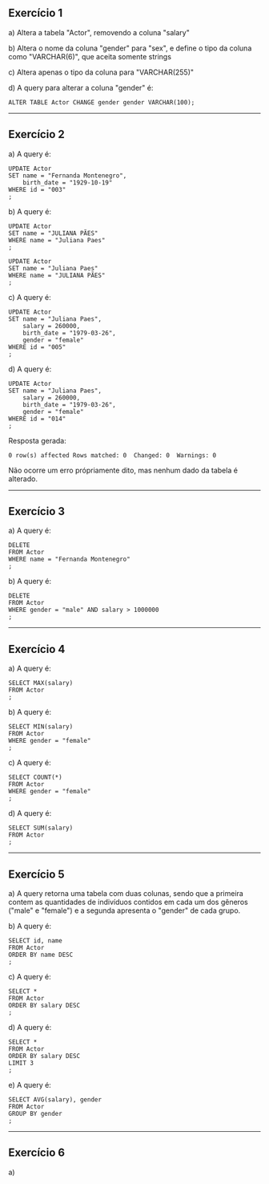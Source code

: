 ## Exercício 1
a) Altera a tabela "Actor", removendo a coluna "salary"

b) Altera o nome da coluna "gender" para "sex", e define o tipo da coluna como "VARCHAR(6)", que aceita somente strings

c) Altera apenas o tipo da coluna para "VARCHAR(255)"

d) A query para alterar a coluna "gender" é:
```
ALTER TABLE Actor CHANGE gender gender VARCHAR(100);
```

---

## Exercício 2
a) A query é:
```
UPDATE Actor
SET name = "Fernanda Montenegro",
    birth_date = "1929-10-19"
WHERE id = "003"
;
```

b) A query é:
```
UPDATE Actor
SET name = "JULIANA PÃES"
WHERE name = "Juliana Paes"
;

UPDATE Actor
SET name = "Juliana Paes"
WHERE name = "JULIANA PÃES"
;
```

c) A query é:
```
UPDATE Actor
SET name = "Juliana Paes",
	salary = 260000,
    birth_date = "1979-03-26",
    gender = "female"
WHERE id = "005"
;
```

d) A query é:
```
UPDATE Actor
SET name = "Juliana Paes",
	salary = 260000,
    birth_date = "1979-03-26",
    gender = "female"
WHERE id = "014"
;
```
Resposta gerada:
```
0 row(s) affected Rows matched: 0  Changed: 0  Warnings: 0

```
Não ocorre um erro própriamente dito, mas nenhum dado da tabela é alterado.


---

## Exercício 3
a) A query é:
```
DELETE
FROM Actor
WHERE name = "Fernanda Montenegro"
;
```

b) A query é:
```
DELETE
FROM Actor
WHERE gender = "male" AND salary > 1000000
;
```

---

## Exercício 4
a) A query é:
```
SELECT MAX(salary)
FROM Actor
;
```

b) A query é:
```
SELECT MIN(salary)
FROM Actor
WHERE gender = "female"
;
```

c) A query é:
```
SELECT COUNT(*)
FROM Actor
WHERE gender = "female"
;
```

d) A query é:
```
SELECT SUM(salary)
FROM Actor
;
```

---

## Exercício 5
a) A query retorna uma tabela com duas colunas, sendo que a primeira contem as quantidades de indivíduos contidos em cada um dos gêneros ("male" e "female") e a segunda apresenta o "gender" de cada grupo.

b) A query é:
```
SELECT id, name
FROM Actor
ORDER BY name DESC
;
```

c) A query é:
```
SELECT *
FROM Actor
ORDER BY salary DESC
;
```

d) A query é:
```
SELECT *
FROM Actor
ORDER BY salary DESC
LIMIT 3
;
```

e) A query é:
```
SELECT AVG(salary), gender
FROM Actor
GROUP BY gender
;
```

---

## Exercício 6
a)


